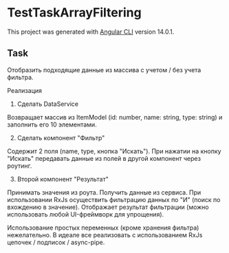# TestTaskArrayFiltering

This project was generated with [Angular CLI](https://github.com/angular/angular-cli) version 14.0.1.

## Task

Отобразить подходящие данные из массива с учетом / без учета фильтра.

Реализация

1) Сделать DataService

Возвращает массив из ItemModel (id: number, name: string, type: string) и заполнить его 10 элементами.

2) Сделать компонент "Фильтр"

Содержит 2 поля (name, type, кнопка "Искать").
При нажатии на кнопку "Искать" передавать данные из полей в другой компонент через роутинг.

3) Второй компонент "Результат"

Принимать значения из роута.
Получить данные из сервиса.
При использовании RxJs осуществить фильтрацию данных по "И" (поиск по вхождению в значение).
Отображает результат фильтрации (можно использовать любой UI-фреймворк для упрощения).

Использование простых переменных (кроме хранения фильтра) нежелательно. 
В идеале все реализовать с использованием RxJs цепочек / подписок / async-pipe.
